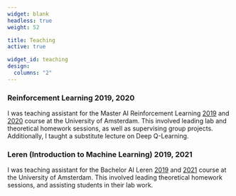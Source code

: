 ```yaml
---
widget: blank
headless: true
weight: 52

title: Teaching
active: true

widget_id: teaching
design:
  columns: "2"
---
```

    
### **Reinforcement Learning 2019, 2020**
I was teaching assistant for the Master AI Reinforcement Learning [2019](https://studiegids.uva.nl/xmlpages/page/2019-2020/zoek-vak/vak/73501) and [2020](https://studiegids.uva.nl/xmlpages/page/2020-2021/zoek-vak/vak/80040) course at the University of Amsterdam. This involved leading lab and theoretical homework sessions, as well as supervising group projects. Additionally, I taught a substitute lecture on Deep Q-Learning.  
    
### **Leren (Introduction to Machine Learning) 2019, 2021**
I was teaching assistant for the Bachelor AI Leren [2019](https://studiegids.uva.nl/xmlpages/page/2019-2020/zoek-vak/vak/72629) and [2021](https://studiegids.uva.nl/xmlpages/page/2021-2022/zoek-vak/vak/88812) course at the University of Amsterdam. This involved leading theoretical homework sessions, and assisting students in their lab work.
